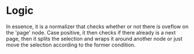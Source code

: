 # Logic
In essence, it is a normalizer that checks whether or not there is oveflow on the 'page' node. Case positive, it then checks if there already is a next page, then it splits the selection and wraps it around another node or just move the selection according to the former condition. 
